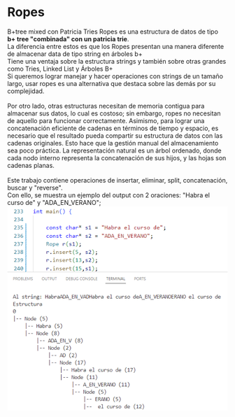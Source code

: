 # Ropes
B+tree mixed con Patricia Tries
Ropes es una estructura de datos de tipo **b+ tree "combinada" con un patricia trie**. <br>
La diferencia entre estos es que los Ropes presentan una manera diferente de almacenar data de tipo string en árboles b+ <br>
Tiene una ventaja sobre la estructura strings y también sobre otras grandes como Tries, Linked List y Árboles B+ <br>
Si queremos lograr manejar y hacer operaciones con strings de un tamaño largo, usar ropes es una alternativa que destaca sobre las demás por su complejidad. <br>
<br>
Por otro lado, otras estructuras necesitan de memoria contigua para almacenar sus datos, lo cual es costoso; sin embargo, ropes no necesitan de aquello para funcionar correctamente. Asimismo, para lograr una concatenación eficiente de cadenas en términos de tiempo y espacio, es necesario que el resultado pueda compartir su estructura de datos con las cadenas originales. Esto hace que la gestión manual del almacenamiento sea poco práctica. La representación natural es un árbol ordenado, donde cada nodo interno representa la concatenación de sus hijos, y las hojas son cadenas planas. <br>
<br>
Este trabajo contiene operaciones de insertar, eliminar, split, concatenación, buscar y "reverse". <br>
Con ello, se muestra un ejemplo del output con 2 oraciones: "Habra el curso de" y "ADA_EN_VERANO"; <br>
![Output.](/Ropesoutput.png)
